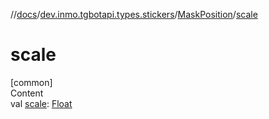 //[docs](../../../index.md)/[dev.inmo.tgbotapi.types.stickers](../index.md)/[MaskPosition](index.md)/[scale](scale.md)



# scale  
[common]  
Content  
val [scale](scale.md): [Float](https://kotlinlang.org/api/latest/jvm/stdlib/kotlin/-float/index.html)  



